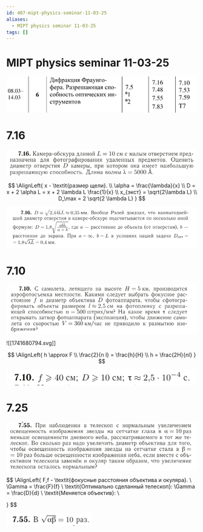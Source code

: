 ```yaml
---
id: 407-mipt-physics-seminar-11-03-25
aliases:
  - MIPT physics seminar 11-03-25
tags: []
---
```


# MIPT physics seminar 11-03-25

![11-03-25_10-55-55_852.png](assets/imgs/11-03-25_10-55-55_852.png)

# 7.16

![11-03-25_10-58-42_992.png](assets/imgs/11-03-25_10-58-42_992.png)

$$
\AlignLeft{
x - \textit{размер щели}. \\
\alpha = \frac{\lambda}{x} \\
D = x + 2 \alpha L = x + 2 \lambda L \frac{1}{x} \\
x_{экст} = \sqrt{2\lambda L} \\
D_\max = 2 \sqrt{2 \lambda L}
}
$$

![11-03-25_11-06-35_640.png](assets/imgs/11-03-25_11-06-35_640.png)

# 7.10

![11-03-25_11-09-26_112.png](assets/imgs/11-03-25_11-09-26_112.png)

![[1741680794.svg]]

$$
\AlignLeft{
h \approx F \\
\frac{2}{n l} = \frac{h}{H} \\
h = \frac{2H}{nl}
}
$$

![11-03-25_11-10-03_787.png](assets/imgs/11-03-25_11-10-03_787.png)

# 7.25

![11-03-25_11-19-30_613.png](assets/imgs/11-03-25_11-19-30_613.png)

$$
\AlignLeft{
F,f - \textit{фокусные расстояния объектива и окуляра}. \\
\Gamma = \frac{F}{f} \\
\textit{Оптимально сделанный телескоп}: \Gamma = \frac{D}{d} \\
\textit{Меняется объектив}: \\

}
$$

![11-03-25_11-19-59_293.png](assets/imgs/11-03-25_11-19-59_293.png)
